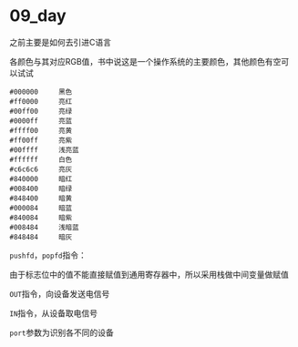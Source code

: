 # 09_day

之前主要是如何去引进C语言

各颜色与其对应RGB值，书中说这是一个操作系统的主要颜色，其他颜色有空可以试试

	#000000		黑色
	#ff0000		亮红
	#00ff00		亮绿
	#0000ff		亮蓝
	#ffff00		亮黄
	#ff00ff		亮紫
	#00ffff		浅亮蓝
	#ffffff		白色
	#c6c6c6		亮灰
	#840000		暗红
	#008400		暗绿
	#848400		暗黄
	#000084		暗蓝
	#840084		暗紫
	#008484		浅暗蓝
	#848484		暗灰

`pushfd`，`popfd`指令：

由于标志位中的值不能直接赋值到通用寄存器中，所以采用栈做中间变量做赋值

`OUT`指令，向设备发送电信号

`IN`指令，从设备取电信号

`port`参数为识别各不同的设备